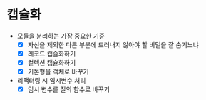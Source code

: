 # 캡슐화
- 모듈을 분리하는 가장 중요한 기준
    - [x] 자신을 제외한 다른 부분에 드러내지 않아야 할 비밀을 잘 숨기느냐
    - [x] 레코드 캡슐화하기
    - [x] 컬렉션 캡슐화하기
    - [x] 기본형을 객체로 바꾸기
- 리팩터링 시 임시변수 처리    
    - [x] 임시 변수를 질의 함수로 바꾸기